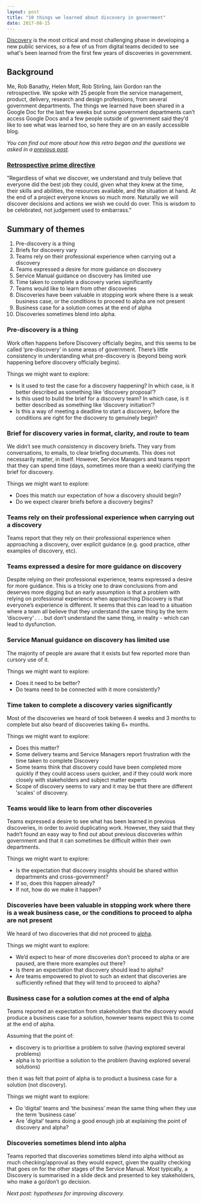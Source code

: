 ```yaml
---
layout: post
title: "10 things we learned about discovery in government"
date: 2017-08-15
---
```


[Discovery](https://www.gov.uk/service-manual/agile-delivery/how-the-discovery-phase-works) is the most critical and most challenging phase in developing a new public services, so a few of us from digital teams decided to see what's been learned from the first few years of discoveries in government.

## Background

Me, Rob Banathy, Helen Mott, Rob Stirling, Iain Gordon ran the retrospective. We spoke with 25 people from the service management, product, delivery, research and design professions, from several government departments. 
The things we learned have been shared in a Google Doc for the last few weeks but some government departments can’t access Google Docs and a few people outside of government said they’d like to see what was learned too, so here they are on an easily accessible blog.

*You can find out more about how this retro began and the questions we asked in a [previous post](http://scottcolfer.com/2017/08/14/discovery-retro-questions.html).*

### [Retrospective prime directive](http://www.retrospectives.com/pages/retroPrimeDirective.html)
"Regardless of what we discover, we understand and truly believe that everyone did the best job they could, given what they knew at the time, their skills and abilities, the resources available, and the situation at hand. At the end of a project everyone knows so much more. Naturally we will discover decisions and actions we wish we could do over. This is wisdom to be celebrated, not judgement used to embarrass."

## Summary of themes

1. Pre-discovery is a thing
2. Briefs for discovery vary
3. Teams rely on their professional experience when carrying out a discovery
4. Teams expressed a desire for more guidance on discovery
5. Service Manual guidance on discovery has limited use
6. Time taken to complete a discovery varies significantly
7. Teams would like to learn from other discoveries
8. Discoveries have been valuable in stopping work where there is a weak business case, or the conditions to proceed to alpha are not present
9. Business case for a solution comes at the end of alpha
10. Discoveries sometimes blend into alpha.

### Pre-discovery is a thing

Work often happens before Discovery officially begins, and this seems to be called ‘pre-discovery’ in some areas of government. There’s little consistency in understanding what pre-discovery is (beyond being work happening before discovery officially begins).

Things we might want to explore:

- Is it used to test the case for a discovery happening? In which case, is it better described as something like ‘discovery proposal’?
- Is this used to build the brief for a discovery team? In which case, is it better described as something like ‘discovery initiation’?
- Is this a way of meeting a deadline to start a discovery, before the conditions are right for the discovery to genuinely begin?

### Brief for discovery varies in format, clarity, and route to team

We didn’t see much consistency in discovery briefs. They vary from conversations, to emails, to clear briefing documents. This does not necessarily matter, in itself. However, Service Managers and teams report that they can spend time (days, sometimes more than a week) clarifying the brief for discovery.

Things we might want to explore:

- Does this match our expectation of how a discovery should begin?
- Do we expect clearer briefs before a discovery begins?

### Teams rely on their professional experience when carrying out a discovery

Teams report that they rely on their professional experience when approaching a discovery, over explicit guidance (e.g. good practice, other examples of discovery, etc).

### Teams expressed a desire for more guidance on discovery

Despite relying on their professional experience, teams expressed a desire for more guidance. This is a tricky one to draw conclusions from and deserves more digging but an early assumption is that a problem with relying on professional experience when approaching Discovery is that everyone’s experience is different. It seems that this can lead to a situation where a team all believe that they understand the same thing by the term ‘discovery’ . . . but don’t understand the same thing, in reality - which can lead to dysfunction.

### Service Manual guidance on discovery has limited use

The majority of people are aware that it exists but few reported more than cursory use of it.

Things we might want to explore:

- Does it need to be better? 
- Do teams need to be connected with it more consistently? 

### Time taken to complete a discovery varies significantly

Most of the discoveries we heard of took between 4 weeks and 3 months to complete but also heard of discoveries taking 6+ months.

Things we might want to explore:

- Does this matter?
- Some delivery teams and Service Managers report frustration with the time taken to complete Discovery
- Some teams think that discovery could have been completed more quickly if they could access users quicker, and if they could work more closely with stakeholders and subject matter experts
- Scope of discovery seems to vary and it may be that there are different 'scales' of discovery.

### Teams would like to learn from other discoveries

Teams expressed a desire to see what has been learned in previous discoveries, in order to avoid duplicating work. However, they said that they hadn’t found an easy way to find out about previous discoveries within government and that it can sometimes be difficult within their own departments.

Things we might want to explore:

- Is the expectation that discovery insights should be shared within departments and cross-government?
- If so, does this happen already?
- If not, how do we make it happen?

### Discoveries have been valuable in stopping work where there is a weak business case, or the conditions to proceed to alpha are not present

We heard of two discoveries that did not proceed to [alpha](https://www.gov.uk/service-manual/agile-delivery/how-the-alpha-phase-works).

Things we might want to explore:

- We’d expect to hear of more discoveries don’t proceed to alpha or are paused, are there more examples out there?
- Is there an expectation that discovery should lead to alpha?
- Are teams empowered to pivot to such an extent that discoveries are sufficiently refined that they will tend to proceed to alpha?

### Business case for a solution comes at the end of alpha

Teams reported an expectation from stakeholders that the discovery would produce a business case for a solution, however teams expect this to come at the end of alpha. 

Assuming that the point of: 

- discovery is to prioritise a problem to solve (having explored several problems)
- alpha is to prioritise a solution to the problem (having explored several solutions)

then it was felt that point of alpha is to product a business case for a solution (not discovery).

Things we might want to explore:

- Do ‘digital’ teams and ‘the business’ mean the same thing when they use the term ‘business case’
- Are 'digital’ teams doing a good enough job at explaining the point of discovery and alpha?

### Discoveries sometimes blend into alpha

Teams reported that discoveries sometimes blend into alpha without as much checking/approval as they would expect, given the quality checking that goes on for the other stages of the Service Manual. Most typically, a Discovery is summarised in a slide deck and presented to key stakeholders, who make a go/don’t go decision.

*Next post: hypotheses for improving discovery.*
